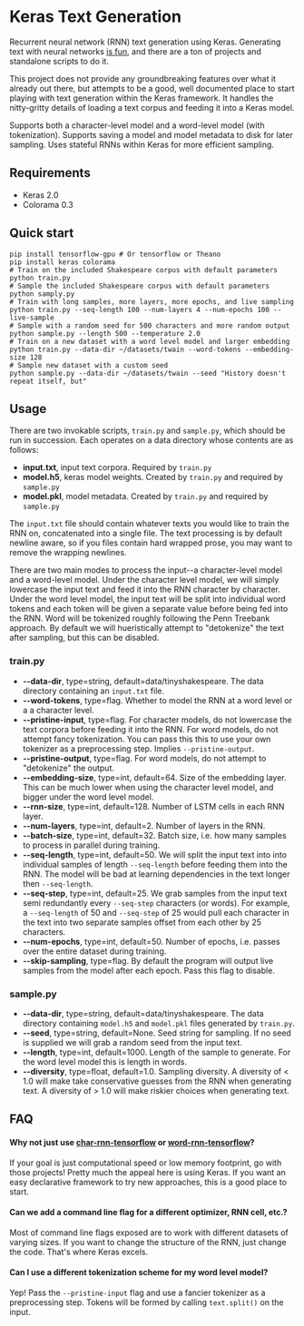 Keras Text Generation
=====================

Recurrent neural network (RNN) text generation using Keras. Generating text with
neural networks [is fun](http://karpathy.github.io/2015/05/21/rnn-effectiveness/),
and there are a ton of projects and standalone scripts to do it.

This project does not provide any groundbreaking features over what it already
out there, but attempts to be a good, well documented place to start playing
with text generation within the Keras framework. It handles the nitty-gritty
details of loading a text corpus and feeding it into a Keras model.

Supports both a character-level model and a word-level model (with tokenization).
Supports saving a model and model metadata to disk for later sampling. Uses
stateful RNNs within Keras for more efficient sampling.

Requirements
------------
 - Keras 2.0
 - Colorama 0.3

Quick start
-----------
```shell
pip install tensorflow-gpu # Or tensorflow or Theano
pip install keras colorama
# Train on the included Shakespeare corpus with default parameters
python train.py
# Sample the included Shakespeare corpus with default parameters
python samply.py
# Train with long samples, more layers, more epochs, and live sampling
python train.py --seq-length 100 --num-layers 4 --num-epochs 100 --live-sample
# Sample with a random seed for 500 characters and more random output
python sample.py --length 500 --temperature 2.0
# Train on a new dataset with a word level model and larger embedding
python train.py --data-dir ~/datasets/twain --word-tokens --embedding-size 128
# Sample new dataset with a custom seed
python sample.py --data-dir ~/datasets/twain --seed "History doesn't repeat itself, but"
```

Usage
-----

There are two invokable scripts, `train.py` and `sample.py`, which should be run
in succession. Each operates on a data directory whose contents are as follows:

- **input.txt**, input text corpora. Required by `train.py`
- **model.h5**, keras model weights. Created by `train.py` and required by `sample.py`
- **model.pkl**, model metadata. Created by `train.py` and required by `sample.py`

The `input.txt` file should contain whatever texts you would like to train the
RNN on, concatenated into a single file. The text processing is by default
newline aware, so if you files contain hard wrapped prose, you may want to
remove the wrapping newlines.

There are two main modes to process the input--a character-level model and
a word-level model. Under the character level model, we will simply lowercase
the input text and feed it into the RNN character by character. Under the word
level model, the input text will be split into individual word tokens and each
token will be given a separate value before being fed into the RNN. Word will be
tokenized roughly following the Penn Treebank approach. By default we will
hueristically attempt to "detokenize" the text after sampling, but this can be
disabled.

### train.py

 - **--data-dir**, type=string, default=data/tinyshakespeare. The data directory
   containing an `input.txt` file.
 - **--word-tokens**, type=flag. Whether to model the RNN at a word level or a
   a character level.
 - **--pristine-input**, type=flag. For character models, do not lowercase the
   text corpora before feeding it into the RNN. For word models, do not attempt
   fancy tokenization. You can pass this this to use your own tokenizer as a
   preprocessing step. Implies `--pristine-output`.
 - **--pristine-output**, type=flag. For word models, do not attempt to
   "detokenize" the output.
 - **--embedding-size**, type=int, default=64. Size of the embedding layer.
   This can be much lower when using the character level model, and bigger under
   the word level model.
 - **--rnn-size**, type=int, default=128. Number of LSTM cells in each RNN
   layer.
 - **--num-layers**, type=int, default=2. Number of layers in the RNN.
 - **--batch-size**, type=int, default=32. Batch size, i.e. how many samples
   to process in parallel during training.
 - **--seq-length**, type=int, default=50. We will split the input text into
   into individual samples of length `--seq-length` before feeding them into the
   RNN. The model will be bad at learning dependencies in the text longer then
   `--seq-length`.
 - **--seq-step**, type=int, default=25. We grab samples from the input text
   semi redundantly every `--seq-step` characters (or words). For example, a
   `--seq-length` of 50 and `--seq-step` of 25 would pull each character in the
   text into two separate samples offset from each other by 25 characters.
 - **--num-epochs**, type=int, default=50. Number of epochs, i.e. passes over
   the entire dataset during training.
 - **--skip-sampling**, type=flag. By default the program will
   output live samples from the model after each epoch. Pass this flag to
   disable.

### sample.py

 - **--data-dir**, type=string, default=data/tinyshakespeare. The data directory
   containing `model.h5` and `model.pkl` files generated by `train.py`.
 - **--seed**, type=string, default=None. Seed string for sampling. If no seed
   is supplied we will grab a random seed from the input text.
 - **--length**, type=int, default=1000. Length of the sample to generate. For
   the word level model this is length in words.
 - **--diversity**, type=float, default=1.0. Sampling diversity. A diversity
   of < 1.0 will make take conservative guesses from the RNN when generating
   text. A diversity of > 1.0 will make riskier choices when generating text.

FAQ
---

#### Why not just use [char-rnn-tensorflow](https://github.com/sherjilozair/char-rnn-tensorflow) or [word-rnn-tensorflow](https://github.com/hunkim/word-rnn-tensorflow)?

If your goal is just computational speed or low memory footprint, go with those
projects! Pretty much the appeal here is using Keras. If you want an easy
declarative framework to try new approaches, this is a good place to start.

#### Can we add a command line flag for a different optimizer, RNN cell, etc.?

Most of command line flags exposed are to work with different datasets of
varying sizes. If you want to change the structure of the RNN, just change the
code. That's where Keras excels.

#### Can I use a different tokenization scheme for my word level model?

Yep! Pass the `--pristine-input` flag and use a fancier tokenizer as a
preprocessing step. Tokens will be formed by calling `text.split()` on the
input.
